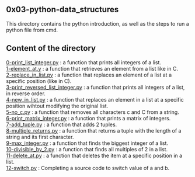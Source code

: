 ## 0x03-python-data_structures

This directory contains the python introduction, as well as the steps to run a python file from cmd.

## Content of the directory
[0-print_list_integer.py](https://github.com/masmarmehdi/alx-higher_level_programming/blob/master/0x03-python-data_structures/0-print_list_integer.py) : a function that prints all integers of a list.<br>
[1-element_at.y](https://github.com/masmarmehdi/alx-higher_level_programming/blob/master/0x03-python-data_structures/1-element_at.py) : a function that retrieves an element from a list like in C.<br>
[2-replace_in_list.py](https://github.com/masmarmehdi/alx-higher_level_programming/blob/master/0x03-python-data_structures/2-replace_in_list.py) : a function that replaces an element of a list at a specific position (like in C).<br>
[3-print_reversed_list_integer.py](https://github.com/masmarmehdi/alx-higher_level_programming/blob/master/0x03-python-data_structures/3-print_reversed_list_integer.py) : a function that prints all integers of a list, in reverse order.<br>
[4-new_in_list.py](https://github.com/masmarmehdi/alx-higher_level_programming/blob/master/0x03-python-data_structures/4-new_in_list.py) : a function that replaces an element in a list at a specific position wihtout modifying the original list.<br>
[5-no_c.py](https://github.com/masmarmehdi/alx-higher_level_programming/blob/master/0x03-python-data_structures/5-no_c.py) : a function that removes all characters c and C from a string.<br>
[6-print_matrix_integer.py](https://github.com/masmarmehdi/alx-higher_level_programming/blob/master/0x03-python-data_structures/6-print_matrix_integer.py) : a function that prints a matrix of integers.<br>
[7-add_tuple.py](https://github.com/masmarmehdi/alx-higher_level_programming/blob/master/0x03-python-data_structures/7-add_tuple.py) : a function that adds 2 tuples.<br>
[8-multiple_returns.py](https://github.com/masmarmehdi/alx-higher_level_programming/blob/master/0x03-python-data_structures/8-multiple_returns.py) : a function that returns a tuple with the length of a string and its first character.<br>
[9-max_integer.py](https://github.com/masmarmehdi/alx-higher_level_programming/blob/master/0x03-python-data_structures/9-max_integer.py) : a function that finds the biggest integer of a list.<br>
[10-divisible_by_2.py](https://github.com/masmarmehdi/alx-higher_level_programming/blob/master/0x03-python-data_structures/10-divisible_by_2.py) : a function that finds all multiples of 2 in a list.<br>
[11-delete_at.py](https://github.com/masmarmehdi/alx-higher_level_programming/blob/master/0x03-python-data_structures/11-delete_at.py) : a function that deletes the item at a specific position in a list.<br>
[12-switch.py](https://github.com/masmarmehdi/alx-higher_level_programming/blob/master/0x03-python-data_structures/12-switch.py) : Completing a source code to switch value of a and b.<br>




